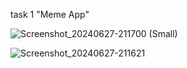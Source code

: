task 1 "Meme App"


![Screenshot_20240627-211700 (Small)](https://github.com/Menna120/Meme-App/assets/94606987/0b30b94c-2a61-44bc-871d-a157704871b8)



![Screenshot_20240627-211621](https://github.com/Menna120/Meme-App/assets/94606987/e1743d73-ef13-4502-b24f-97dee019d1ec)
